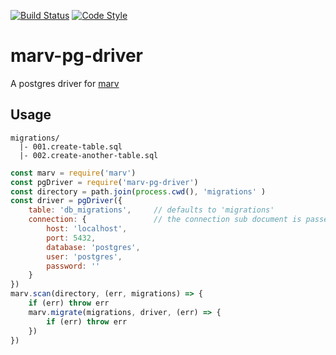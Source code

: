 [![Build Status](https://img.shields.io/travis/guidesmiths/marv-pg-driver/master.svg)](https://travis-ci.org/guidesmiths/marv-pg-driver)
[![Code Style](https://img.shields.io/badge/code%20style-imperative-brightgreen.svg)](https://github.com/guidesmiths/eslint-config-imperative)
# marv-pg-driver
A postgres driver for [marv](https://www.npmjs.com/package/marv)

## Usage
```
migrations/
  |- 001.create-table.sql
  |- 002.create-another-table.sql
```

```js
const marv = require('marv')
const pgDriver = require('marv-pg-driver')
const directory = path.join(process.cwd(), 'migrations' )
const driver = pgDriver({
    table: 'db_migrations',     // defaults to 'migrations'
    connection: {               // the connection sub document is passed directly to pg.Client
        host: 'localhost',
        port: 5432,
        database: 'postgres',
        user: 'postgres',
        password: ''
    }
})
marv.scan(directory, (err, migrations) => {
    if (err) throw err
    marv.migrate(migrations, driver, (err) => {
        if (err) throw err
    })
})
```
